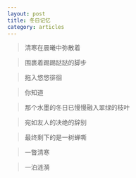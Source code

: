 ```yaml
---
layout: post
title: 冬日记忆
category: articles
---
```


> 清寒在晨曦中弥散着

> 围裹着踢踢跶跶的脚步

> 拖入悠悠徘徊

> 你知道 

> 那个水墨的冬日已慢慢融入翠绿的枝叶 

> 宛如友人的决绝的辞别 

> 最终剩下的是一树蝉嘶 

> 一瞥清寒 

> 一泊涟漪 